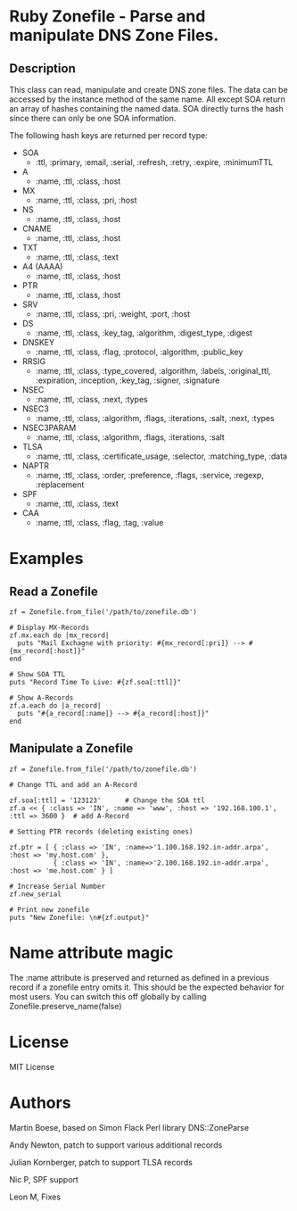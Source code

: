 # Ruby Zonefile - Parse and manipulate DNS Zone Files.

## Description

 This class can read, manipulate and create DNS zone files. The data can be accessed by the instance method of the same name. All except SOA return an array of hashes containing the named data. SOA directly turns the hash since there can only be one SOA information.

The following hash keys are returned per record type:

* SOA
   - :ttl, :primary, :email, :serial, :refresh, :retry, :expire, :minimumTTL
* A
   - :name, :ttl, :class, :host
* MX
   - :name, :ttl, :class, :pri, :host
* NS
   - :name, :ttl, :class, :host
* CNAME
   - :name, :ttl, :class, :host
* TXT
   - :name, :ttl, :class, :text
* A4 (AAAA)
   - :name, :ttl, :class, :host
* PTR
   - :name, :ttl, :class, :host
* SRV
   - :name, :ttl, :class, :pri, :weight, :port, :host
* DS
   - :name, :ttl, :class, :key_tag, :algorithm, :digest_type, :digest
* DNSKEY
   - :name, :ttl, :class, :flag, :protocol, :algorithm, :public_key
* RRSIG
   - :name, :ttl, :class, :type_covered, :algorithm, :labels, :original_ttl,
     :expiration, :inception, :key_tag, :signer, :signature
* NSEC
   - :name, :ttl, :class, :next, :types
* NSEC3
   - :name, :ttl, :class, :algorithm, :flags, :iterations, :salt, :next, :types
* NSEC3PARAM
   - :name, :ttl, :class, :algorithm, :flags, :iterations, :salt
* TLSA
   - :name, :ttl, :class, :certificate_usage, :selector, :matching_type, :data
* NAPTR
   - :name, :ttl, :class, :order, :preference, :flags, :service, :regexp, :replacement
* SPF
   - :name, :ttl, :class, :text
* CAA
   - :name, :ttl, :class, :flag, :tag, :value
# Examples

## Read a Zonefile

    zf = Zonefile.from_file('/path/to/zonefile.db')
  
    # Display MX-Records
    zf.mx.each do |mx_record|
      puts "Mail Exchagne with priority: #{mx_record[:pri]} --> #{mx_record[:host]}"
    end

    # Show SOA TTL
    puts "Record Time To Live: #{zf.soa[:ttl]}"
 
    # Show A-Records
    zf.a.each do |a_record|
      puts "#{a_record[:name]} --> #{a_record[:host]}"
    end

## Manipulate a Zonefile

    zf = Zonefile.from_file('/path/to/zonefile.db')
  
    # Change TTL and add an A-Record
  
    zf.soa[:ttl] = '123123'      # Change the SOA ttl
    zf.a << { :class => 'IN', :name => 'www', :host => '192.168.100.1', :ttl => 3600 }  # add A-Record
 
    # Setting PTR records (deleting existing ones)

    zf.ptr = [ { :class => 'IN', :name=>'1.100.168.192.in-addr.arpa', :host => 'my.host.com' },
               { :class => 'IN', :name=>'2.100.168.192.in-addr.arpa', :host => 'me.host.com' } ]

    # Increase Serial Number
    zf.new_serial

    # Print new zonefile
    puts "New Zonefile: \n#{zf.output}"

# Name attribute magic

The :name attribute is preserved and returned as defined in a previous record if a zonefile entry
omits it. This should be the expected behavior for most users.
You can switch this off globally by calling Zonefile.preserve_name(false)

# License

MIT License

# Authors
 
Martin Boese, based on Simon Flack Perl library DNS::ZoneParse 

Andy Newton, patch to support various additional records

Julian Kornberger, patch to support TLSA records

Nic P, SPF support

Leon M, Fixes
